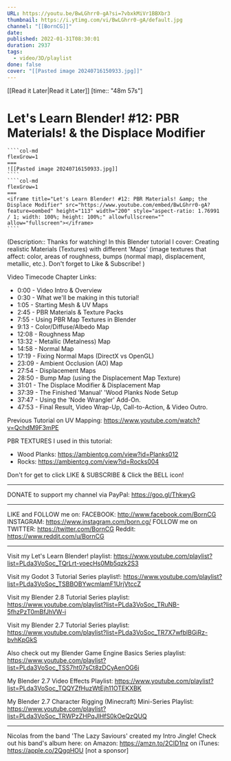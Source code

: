 ```yaml
---
URL: https://youtu.be/BwLGhrr0-gA?si=7vbxkMiVr1BBXbr3
thumbnail: https://i.ytimg.com/vi/BwLGhrr0-gA/default.jpg
channel: "[[BornCG]]"
date: 
published: 2022-01-31T08:30:01
duration: 2937
tags:
  - video/3D/playlist
done: false
cover: "[[Pasted image 20240716150933.jpg]]"
---
```

[[Read it Later|Read it Later]] [time:: "48m 57s"]
# Let's Learn Blender! #12: PBR Materials! & the Displace Modifier
`````col
````col-md
flexGrow=1
===
![[Pasted image 20240716150933.jpg]]
````
````col-md
flexGrow=1
===
<iframe title="Let's Learn Blender! #12: PBR Materials! &amp; the Displace Modifier" src="https://www.youtube.com/embed/BwLGhrr0-gA?feature=oembed" height="113" width="200" style="aspect-ratio: 1.76991 / 1; width: 100%; height: 100%;" allowfullscreen="" allow="fullscreen"></iframe>
````
`````
(Description:: Thanks for watching! In this Blender tutorial I cover: Creating realistic Materials (Textures) with different 'Maps' (image textures that affect: color, areas of roughness, bumps (normal map), displacement, metallic, etc.). Don't forget to Like & Subscribe! )

Video Timecode Chapter Links:
- 0:00 - Video Intro & Overview
- 0:30 - What we'll be making in this tutorial!
- 1:05 - Starting Mesh & UV Maps
- 2:45 - PBR Materials & Texture Packs
- 7:55 - Using PBR Map Textures in Blender
- 9:13 - Color/Diffuse/Albedo Map
- 12:08 - Roughness Map
- 13:32 - Metallic (Metalness) Map
- 14:58 - Normal Map
- 17:19 - Fixing Normal Maps (DirectX vs OpenGL)
- 23:09 - Ambient Occlusion (AO) Map
- 27:54 - Displacement Maps
- 28:50 - Bump Map (using the Displacement Map Texture)
- 31:01 - The Displace Modifier & Displacement Map
- 37:39 - The Finished 'Manual' 'Wood Planks Node Setup
- 37:47 - Using the 'Node Wrangler' Add-On.
- 47:53 - Final Result, Video Wrap-Up, Call-to-Action, & Video Outro.

Previous Tutorial on UV Mapping: https://www.youtube.com/watch?v=QchdM9F3mPE

PBR TEXTURES I used in this tutorial:
- Wood Planks: https://ambientcg.com/view?id=Planks012
- Rocks: https://ambientcg.com/view?id=Rocks004

Don't for get to click LIKE & SUBSCRIBE & Click the BELL icon!
*****************
DONATE to support my channel via PayPal: https://goo.gl/ThkwyG
****************
LIKE and FOLLOW me on:
FACEBOOK: http://www.facebook.com/BornCG
INSTAGRAM: https://www.instagram.com/born.cg/
FOLLOW me on TWITTER: https://twitter.com/BornCG
Reddit: https://www.reddit.com/u/BornCG
**********************************
Visit my Let's Learn Blender! playlist:
https://www.youtube.com/playlist?list=PLda3VoSoc_TQrLrt-voecHs0Mb5qzk2S3

Visit my Godot 3 Tutorial Series playlist!:
https://www.youtube.com/playlist?list=PLda3VoSoc_TSBBOBYwcmlamF1UrjVtccZ

Visit my Blender 2.8 Tutorial Series playlist:
https://www.youtube.com/playlist?list=PLda3VoSoc_TRuNB-5fhzPzT0mBfJhVW-i 

Visit my Blender 2.7 Tutorial Series playlist:
https://www.youtube.com/playlist?list=PLda3VoSoc_TR7X7wfblBGiRz-bvhKpGkS

Also check out my Blender Game Engine Basics Series playlist: 
https://www.youtube.com/playlist?list=PLda3VoSoc_TSS7ht07sCt8zDCyAenOG6i

My Blender 2.7 Video Effects Playlist:
https://www.youtube.com/playlist?list=PLda3VoSoc_TQQYZfHuzWtEjh11OTEKXBK

My Blender 2.7 Character Rigging (Minecraft) Mini-Series Playlist:  https://www.youtube.com/playlist?list=PLda3VoSoc_TRWPzZHPqJlHfS0kOeQzQUQ

****************
Nicolas from the band 'The Lazy Saviours' created my Intro Jingle! Check out his band's album here:
on Amazon: https://amzn.to/2CID1nz
on iTunes: https://apple.co/2QgqHOU
[not a sponsor]
